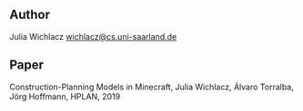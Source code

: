 ## Author
Julia Wichlacz <wichlacz@cs.uni-saarland.de>

## Paper
Construction-Planning Models in Minecraft, Julia Wichlacz, Álvaro Torralba, Jörg Hoffmann, HPLAN, 2019

